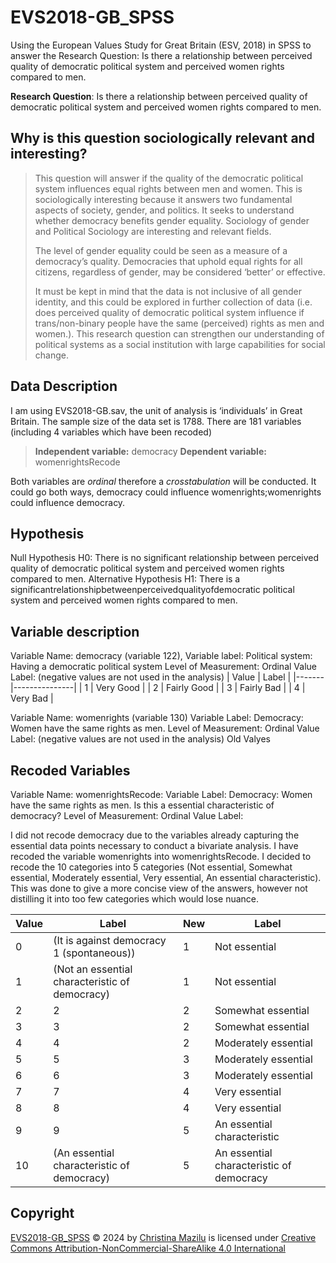 # EVS2018-GB_SPSS
Using the European Values Study for Great Britain (ESV, 2018) in SPSS to answer the Research Question: Is there a relationship between perceived quality of democratic political system and perceived women rights compared to men.

**Research Question**: Is there a relationship between perceived quality of democratic political system and perceived women rights compared to men.

## Why is this question sociologically relevant and interesting? 
> This question will answer if the quality of the democratic political system influences equal rights between men and women. This is sociologically interesting because it answers two fundamental aspects of society, gender, and politics. It seeks to understand whether democracy benefits gender equality. Sociology of gender and Political Sociology are interesting and relevant fields.
>
> The level of gender equality could be seen as a measure of a democracy’s quality. Democracies that uphold equal rights for all citizens, regardless of gender, may be considered ‘better’ or effective.
>
> It must be kept in mind that the data is not inclusive of all gender identity, and this could be explored in further collection of data (i.e. does perceived quality of democratic political system influence if trans/non-binary people have the same (perceived) rights as men and women.). This research question can strengthen our understanding of political systems as a social institution with large capabilities for social change.

## Data Description
I am using EVS2018-GB.sav, the unit of analysis is ‘individuals’ in Great Britain. The sample size of the data set is 1788.
There are 181 variables (including 4 variables which have been recoded)

>**Independent variable:** democracy 
>**Dependent variable:** womenrightsRecode

Both variables are *ordinal* therefore a *crosstabulation* will be conducted. It could go both ways, democracy could influence womenrights;womenrights could influence democracy.

## Hypothesis 
Null Hypothesis H0: There is no significant relationship between perceived quality of democratic political system and perceived women rights compared to men.
Alternative Hypothesis H1: There is a significantrelationshipbetweenperceivedqualityofdemocratic political system and perceived women rights compared to men.

## Variable description 

Variable Name: democracy (variable 122),
Variable label: Political system: Having a democratic political system Level of Measurement: Ordinal
Value Label: (negative values are not used in the analysis) 
| Value | Label         |
|-------|---------------|
| 1     | Very Good     |
| 2     | Fairly Good   |
| 3     | Fairly Bad    |
| 4     | Very Bad      |


Variable Name: womenrights (variable 130)
Variable Label: Democracy: Women have the same rights as men. Level of Measurement: Ordinal
Value Label: (negative values are not used in the analysis) Old Valyes

## Recoded Variables
Variable Name: womenrightsRecode:
Variable Label: Democracy: Women have the same rights as men. Is this a essential characteristic of democracy?
Level of Measurement: Ordinal Value Label:

I did not recode democracy due to the variables already capturing the essential data points necessary to conduct a bivariate analysis.
I have recoded the variable womenrights into womenrightsRecode. I decided to recode the 10 categories into 5 categories (Not essential, Somewhat essential,
Moderately essential, Very essential, An essential characteristic). This was done to give a more concise view of the answers, however not distilling it into too few categories which would lose nuance.

| Value | Label                                                         | New | Label                                      |
|-------|---------------------------------------------------------------|-----|--------------------------------------------|
| 0     | (It is against democracy 1 (spontaneous))                     | 1   | Not essential                              |
| 1     | (Not an essential characteristic of democracy)                | 1   | Not essential                              |
| 2     | 2                                                              | 2   | Somewhat essential                        |
| 3     |  3                                                             | 2   | Somewhat essential                        |
| 4     |  4                                                             | 2   | Moderately essential                       |
| 5     |  5                                                             | 3   | Moderately essential                       |
| 6     |  6                                                             | 3   | Moderately essential                       |
| 7     |  7                                                             | 4   | Very essential                             |
| 8     |  8                                                             | 4   | Very essential                             |
| 9     |   9                                                            | 5   | An essential characteristic               |
| 10    | (An essential characteristic of democracy)                    | 5   | An essential characteristic of democracy   |



## Copyright 
[EVS2018-GB_SPSS](https://github.com/ctmazilu/EVS2018-GB_SPSS.git) © 2024 by [Christina Mazilu](https://github.com/ctmazilu) is licensed under [Creative Commons Attribution-NonCommercial-ShareAlike 4.0 International](https://creativecommons.org/licenses/by-nc-sa/4.0/) 
